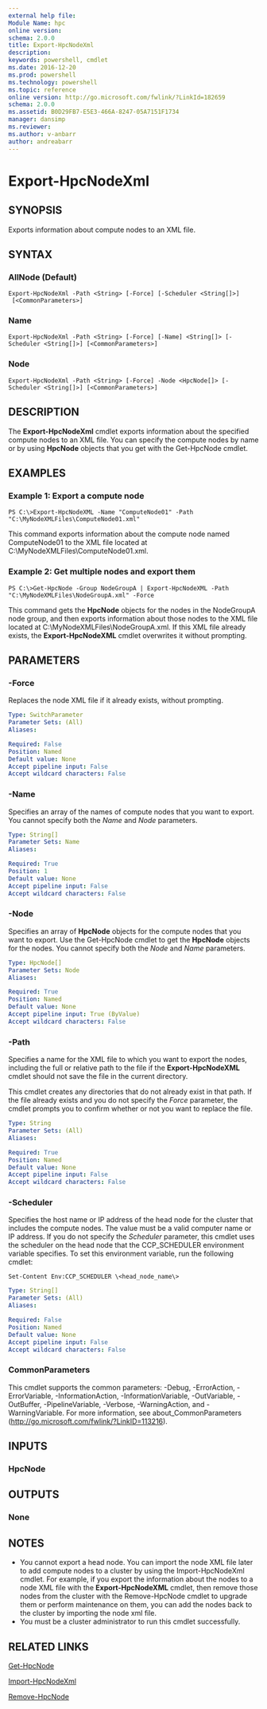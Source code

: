 ```yaml
---
external help file:
Module Name: hpc
online version:
schema: 2.0.0
title: Export-HpcNodeXml
description:
keywords: powershell, cmdlet
ms.date: 2016-12-20
ms.prod: powershell
ms.technology: powershell
ms.topic: reference
online version: http://go.microsoft.com/fwlink/?LinkId=182659
schema: 2.0.0
ms.assetid: B0D29FB7-E5E3-466A-8247-05A7151F1734
manager: dansimp
ms.reviewer:
ms.author: v-anbarr
author: andreabarr
---
```


# Export-HpcNodeXml

## SYNOPSIS
Exports information about  compute nodes to an XML file.

## SYNTAX

### AllNode (Default)
```
Export-HpcNodeXml -Path <String> [-Force] [-Scheduler <String[]>]
 [<CommonParameters>]
```

### Name
```
Export-HpcNodeXml -Path <String> [-Force] [-Name] <String[]> [-Scheduler <String[]>] [<CommonParameters>]
```

### Node
```
Export-HpcNodeXml -Path <String> [-Force] -Node <HpcNode[]> [-Scheduler <String[]>] [<CommonParameters>]
```

## DESCRIPTION
The **Export-HpcNodeXml** cmdlet exports information about the specified compute nodes to an XML file.
You can specify the compute nodes by name or by using **HpcNode** objects that you get with the Get-HpcNode cmdlet.

## EXAMPLES

### Example 1: Export a compute node
```
PS C:\>Export-HpcNodeXML -Name "ComputeNode01" -Path "C:\MyNodeXMLFiles\ComputeNode01.xml"
```

This command exports information about the compute node named ComputeNode01 to the XML file located at C:\MyNodeXMLFiles\ComputeNode01.xml.

### Example 2: Get multiple nodes and export them
```
PS C:\>Get-HpcNode -Group NodeGroupA | Export-HpcNodeXML -Path "C:\MyNodeXMLFiles\NodeGroupA.xml" -Force
```

This command gets the **HpcNode** objects for the nodes in the NodeGroupA node group, and then exports information about those nodes to the XML file located at C:\MyNodeXMLFiles\NodeGroupA.xml.
If this XML file already exists, the **Export-HpcNodeXML** cmdlet overwrites it without prompting.

## PARAMETERS

### -Force
Replaces the node XML file if it already exists, without prompting.

```yaml
Type: SwitchParameter
Parameter Sets: (All)
Aliases:

Required: False
Position: Named
Default value: None
Accept pipeline input: False
Accept wildcard characters: False
```

### -Name
Specifies an array of the names of compute nodes that you want to export.
You cannot specify both the *Name* and *Node* parameters.

```yaml
Type: String[]
Parameter Sets: Name
Aliases:

Required: True
Position: 1
Default value: None
Accept pipeline input: False
Accept wildcard characters: False
```

### -Node
Specifies an array of **HpcNode** objects for the compute nodes that you want to export.
Use the Get-HpcNode cmdlet to get the **HpcNode** objects for the nodes.
You cannot specify both the *Node* and *Name* parameters.

```yaml
Type: HpcNode[]
Parameter Sets: Node
Aliases:

Required: True
Position: Named
Default value: None
Accept pipeline input: True (ByValue)
Accept wildcard characters: False
```

### -Path
Specifies a name for the XML file to which you want to export the nodes, including the full or relative path to the file if the **Export-HpcNodeXML** cmdlet should not save the file in the current directory.

This cmdlet creates any directories that do not already exist in that path.
If the file already exists and you do not specify the *Force* parameter, the cmdlet prompts you to confirm whether or not you want to replace the file.

```yaml
Type: String
Parameter Sets: (All)
Aliases:

Required: True
Position: Named
Default value: None
Accept pipeline input: False
Accept wildcard characters: False
```

### -Scheduler
Specifies the host name or IP address of the head node for the cluster that includes the compute nodes.
The value must be a valid computer name or IP address.
If you do not specify the *Scheduler* parameter, this cmdlet uses the scheduler on the head node that the CCP_SCHEDULER environment variable specifies.
To set this environment variable, run the following cmdlet:

`Set-Content Env:CCP_SCHEDULER \<head_node_name\>`

```yaml
Type: String[]
Parameter Sets: (All)
Aliases:

Required: False
Position: Named
Default value: None
Accept pipeline input: False
Accept wildcard characters: False
```

### CommonParameters
This cmdlet supports the common parameters: -Debug, -ErrorAction, -ErrorVariable, -InformationAction, -InformationVariable, -OutVariable, -OutBuffer, -PipelineVariable, -Verbose, -WarningAction, and -WarningVariable. For more information, see about_CommonParameters (http://go.microsoft.com/fwlink/?LinkID=113216).

## INPUTS

### HpcNode

## OUTPUTS

### None

## NOTES
* You cannot export a head node. You can import the node XML file later to add compute nodes to a cluster by using the Import-HpcNodeXml cmdlet. For example, if you export the information about the nodes to a node XML file with the **Export-HpcNodeXML** cmdlet, then remove those nodes from the cluster with the Remove-HpcNode cmdlet to upgrade them or perform maintenance on them, you can add the nodes back to the cluster by importing the node xml file.
* You must be a cluster administrator to run this cmdlet successfully.

## RELATED LINKS

[Get-HpcNode](./Get-HpcNode.md)

[Import-HpcNodeXml](./Import-HpcNodeXml.md)

[Remove-HpcNode](./Remove-HpcNode.md)

